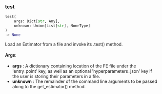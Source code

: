 

### test
```python
test(
	args: Dict[str, Any],
	unknown: Union[List[str], NoneType]
)
-> None
```
Load an Estimator from a file and invoke its .test() method.


#### Args:

* **args** :  A dictionary containing location of the FE file under the 'entry_point' key, as well as an optional        'hyperparameters_json' key if the user is storing their parameters in a file.
* **unknown** :  The remainder of the command line arguments to be passed along to the get_estimator() method.